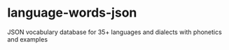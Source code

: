 # language-words-json
JSON vocabulary database for 35+ languages and dialects with phonetics and examples
